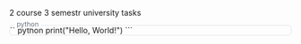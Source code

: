 2 course 3 semestr university tasks

<div style="position: relative; border: 1px solid #e1e4e8; border-radius: 6px; margin-bottom: 16px;">
  <div style="position: absolute; top: -10px; left: 8px; background: white; padding: 0 4px; font-size: 12px; color: #6a737d;">python</div>
  ```python
  print("Hello, World!")
  ```
</div>

